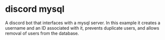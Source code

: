 # discord mysql


A discord bot that interfaces with a mysql server. In this example it creates a username and an ID associated with it, prevents duplicate users, and allows removal of users from the database.
